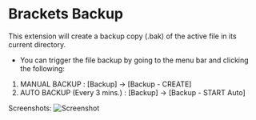 # Brackets Backup

This extension will create a backup copy (.bak) of the active file in its current directory.

* You can trigger the file backup by going to the menu bar and clicking the following:
1. MANUAL BACKUP : [Backup] -> [Backup - CREATE]
2. AUTO BACKUP (Every 3 mins.) : [Backup] -> [Backup - START Auto]

Screenshots:
![Screenshot](https://github.com/joemakev/....)

